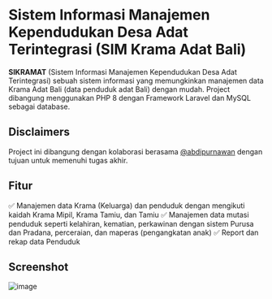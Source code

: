 # Sistem Informasi Manajemen Kependudukan Desa Adat Terintegrasi (SIM Krama Adat Bali)

**SIKRAMAT** (Sistem Informasi Manajemen Kependudukan Desa Adat Terintegrasi) sebuah sistem informasi yang memungkinkan manajemen data Krama Adat Bali (data penduduk adat Bali) dengan mudah. Project dibangung menggunakan PHP 8 dengan Framework Laravel dan MySQL sebagai database.
## Disclaimers
Project ini dibangung dengan kolaborasi berasama [@abdipurnawan](https://github.com/abdipurnawan) dengan tujuan untuk memenuhi tugas akhir.
## Fitur
✅ Manajemen data Krama (Keluarga) dan penduduk dengan mengikuti kaidah Krama Mipil, Krama Tamiu, dan Tamiu
✅ Manajemen data mutasi penduduk seperti kelahiran, kematian, perkawinan dengan sistem Purusa dan Pradana, perceraian, dan maperas (pengangkatan anak)
✅ Report dan rekap data Penduduk

## Screenshot
![image](https://user-images.githubusercontent.com/57007068/217197740-8ff6c11f-620d-48e8-a2e1-154d00e00236.png)
